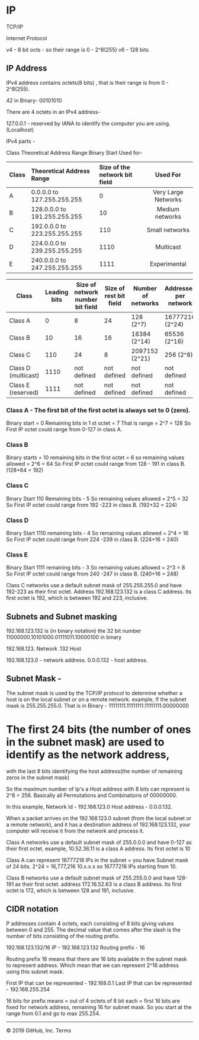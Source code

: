 # IP

TCP/IP

Internet Protocol

v4 - 8 bit octs - so their range is 0 - 2^8(255)
v6 - 128 bits


## IP Address

IPv4 address contains octets(8 bits) , that is their range is from 0 - 2^8(255).

42 in Binary- 00101010

There are 4 octets in an IPv4 address-

127.0.0.1 - reserved by IANA to identify the computer you are using.(Localhost)

IPv4 parts -

Class	Theoretical Address Range	Binary Start	Used for-

| Class         | Theoretical Address Range     |   Size of the network bit field  | Used For             |
| ------------- |:----------------------------- |:---------------------------------|:--------------------:|
|   A           | 0.0.0.0 to 127.255.255.255    |  0              | Very Large Networks  |
|   B           |128.0.0.0 to 191.255.255.255  |	10	             | Medium networks      | 
|   C           |192.0.0.0 to 223.255.255.255	  | 110             | Small networks       |
|   D           |224.0.0.0 to 239.255.255.255   | 1110            | Multicast            |
|   E           |240.0.0.0 to 247.255.255.255   | 1111            | Experimental         |



| Class               | Leading bits | Size of network number bit field | Size of rest bit field | Number of networks | Addresses per network | Total addresses in class | Start address | End address     |
|---------------------|--------------|----------------------------------|------------------------|--------------------|-----------------------|--------------------------|---------------|-----------------|
| Class A             | 0            | 8                                | 24                     | 128 (2^7)           | 16777216 (2^24)        | 2147483648 (2^31)         | 0.0.0.0       | 127.255.255.255 |
| Class B             | 10           | 16                               | 16                     | 16384 (2^14)        | 65536 (2^16)           | 1073741824 (2^30)         | 128.0.0.0     | 191.255.255.255 |
| Class C             | 110          | 24                               | 8                      | 2097152 (2^21)      | 256 (2^8)              | 536870912 (2^29)          | 192.0.0.0     | 223.255.255.255 |
| Class D (multicast) | 1110         | not defined                      | not defined            | not defined        | not defined           | 268435456 (2^28)          | 224.0.0.0     | 239.255.255.255 |
| Class E (reserved)  | 1111         | not defined                      | not defined            | not defined        | not defined           | 268435456 (2^28)          | 240.0.0.0     | 255.255.255.255 |

### Class A - The first bit of the first octet is always set to 0 (zero).
Binary start = 0
Remaining bits in 1 st octet = 7
That is range = 2^7 = 128 
So First IP octet could range from 0-127 in class A.


### Class B
Binary starts = 10
remaining bits in the first octet = 6
so remaining values allowed = 2^6 = 64
So First IP octet could range from 128 - 191 in class B. (128+64 = 192)

### Class C
Binary Start 110
Remaining bits - 5
So remaining values allowed = 2^5 = 32
So First IP octet could range from 192 -223 in class B. (192+32 = 224)

### Class D
Binary Start 1110
remaining bits - 4
So remaining values allowed = 2^4 = 16
So First IP octet could range from 224 -239 in class B. (224+16 = 240)

### Class E
Binary Start 1111
remaining bits - 3
So remaining values allowed = 2^3 = 8
So First IP octet could range from 240 -247 in class B. (240+16 = 248)


Class C networks use a default subnet mask of 255.255.255.0 and have 192-223 as their first octet. 
Address 192.168.123.132 is a class C address. Its first octet is 192, which is between 192 and 223, inclusive.

## Subnets and Subnet masking

192.168.123.132 is (in binary notation) the 32 bit number
11000000.10101000.01111011.10000100 in binary


  192.168.123. Network .132 Host
  
  192.168.123.0 - network address. 0.0.0.132 - host address.
  
  
 ## Subnet Mask -
  The subnet mask is used by the TCP/IP protocol to determine whether a host is on the local subnet or on a remote network.
example,
If the subnet mask is 255.255.255.0. 
That is in Binary - 11111111.11111111.11111111.00000000 

# The first 24 bits (the number of ones in the subnet mask) are used to identify as the network address, 
with the last 8 bits identifying the host address(the number of remaining zeros in the subnet mask)

So the maximum number of Ip's a Host address with 8 bits can represent is 2^8 = 256. 
Basically all Permutations and Combinations of 00000000.

In this example, Network Id  - 192.168.123.0
Host address - 0.0.0.132. 

When a packet arrives on the 192.168.123.0 subnet (from the local subnet or a remote network), 
and it has a destination address of 192.168.123.132, your computer will receive it from the network and process it.


Class A networks use a default subnet mask of 255.0.0.0 and have 0-127 as their first octet.
example, 10.52.36.11 is a class A address. Its first octet is 10


Class A can represent 16777216 IPs in the subnet = you have Subnet mask of 24 bits. 2^24 = 16,777,216
10.x.x.x so 16777216 IPs starting from 10.


Class B networks use a default subnet mask of 255.255.0.0 and have 128-191 as their first octet. 
address 172.16.52.63 is a class B address. Its first octet is 172, which is between 128 and 191, inclusive.




## CIDR notation
P addresses contain 4 octets, each consisting of 8 bits giving values between 0 and 255.
The decimal value that comes after the slash is the number of bits consisting of the routing prefix. 

192.168.123.132/16
IP - 192.168.123.132
Routing prefix - 16

Routing prefix 16 means that there are 16 bits available in the subnet mask to represent address.
Which mean that we can represent 2^16 address using this subnet mask.

First IP that can be represented - 192.168.0.1 
Last IP that can be represented - 192.168.255.254  

16 bits for prefix means = out of 4 octets of 8 bit each =  first 16 bits are fixed for network address, remaining 16 for subnet mask. 
So you start at the range from 0.1 and go to max 255.254.




------------------------------------------------------------------------
© 2019 GitHub, Inc.
Terms

